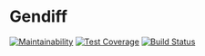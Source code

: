 # Gendiff

[![Maintainability](https://api.codeclimate.com/v1/badges/c3397841f95a9e654d53/maintainability)](https://codeclimate.com/github/Uladzislau97/project-lvl2-s479/maintainability) [![Test Coverage](https://api.codeclimate.com/v1/badges/c3397841f95a9e654d53/test_coverage)](https://codeclimate.com/github/Uladzislau97/project-lvl2-s479/test_coverage) [![Build Status](https://travis-ci.org/Uladzislau97/project-lvl2-s479.svg?branch=master)](https://travis-ci.org/Uladzislau97/project-lvl2-s479)